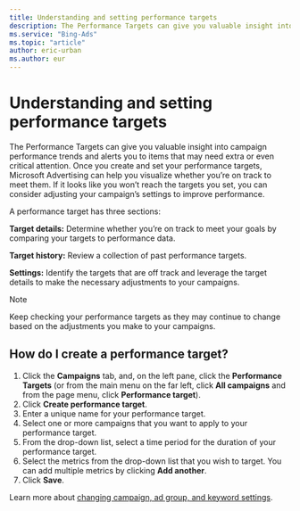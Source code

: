 ```yaml
---
title: Understanding and setting performance targets
description: The Performance Targets can give you valuable insight into campaign performance trends and alerts you to items that may need extra or even critical attention.
ms.service: "Bing-Ads"
ms.topic: "article"
author: eric-urban
ms.author: eur
---
```


# Understanding and setting performance targets

The Performance Targets can give you valuable insight into campaign performance trends and alerts you to items that may need extra or even critical attention. Once you create and set your performance targets, Microsoft Advertising can help you visualize whether you’re on track to meet them. If it looks like you won’t reach the targets you set, you can consider adjusting your campaign’s settings to improve performance.

A performance target has three sections:

**Target details:**    Determine whether you’re on track to meet your goals by comparing your targets to performance data.

**Target history:**    Review a collection of past performance targets.

**Settings:**    Identify the targets that are off track and leverage the target details to make the necessary adjustments to your campaigns.

> [!NOTE]
> Keep checking your performance targets as they may continue to change based on the adjustments you make to your campaigns.

## How do I create a performance target?
1. Click the **Campaigns** tab, and, on the left pane, click the **Performance Targets** (or from the main menu on the far left, click **All campaigns** and from the page menu, click **Performance target**).
1. Click **Create performance target**.
1. Enter a unique name for your performance target.
1. Select one or more campaigns that you want to apply to your performance target.
1. From the drop-down list, select a time period for the duration of your performance target.
1. Select the metrics from the drop-down list that you wish to target. You can add multiple metrics by clicking **Add another**.
1. Click **Save**.

Learn more about [changing campaign, ad group, and keyword settings](./hlp_BA_PROC_ChgSettings.md).


